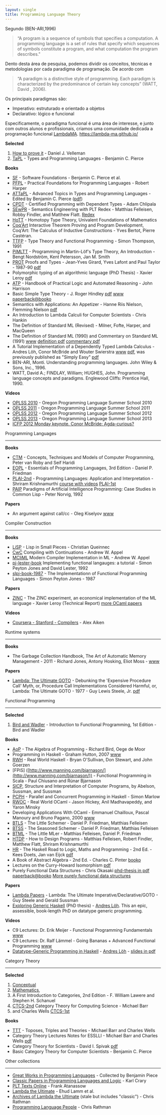 ```yaml
---
layout: single
title: Programming Language Theory
---
```


Segundo (BEN-ARI,1996)

> “A program is a sequence of symbols that specifies a computation. A programming language is a set of rules that specify which sequences of symbols constitute a program, and what computation the program describes." 

Dento desta área de pesquisa, podemos dividir os conceitos, técnicas e metodologias por cada paradigma de programação. De acordo com 

> “A paradigm is a distinctive style of programming. Each paradigm is characterized by the predominance of certain key concepts” (WATT, David , 2006). 

Os principais paradigmas são:

* Imperativo: estruturado e orientado a objetos
* Declarativo: lógico e funcional

Especificamente, o paradigma funcional é uma área de interesse, e junto com outros alunos e profissionais, criamos uma comunidade dedicada a programação funcional [LambdaMA](https://lambda-ma.github.io/).
https://lambda-ma.github.io/


**Selected**

1. [How to prove it](http://www.amazon.com/How-Prove-It-Structured-Approach/dp/0521675995) - Daniel J. Velleman
2. [TaPL](http://www.cis.upenn.edu/~bcpierce/tapl/) - Types and Programming Languages - Benjamin C. Pierce

**Books**

- [SF](http://www.cis.upenn.edu/~bcpierce/sf/) - Software Foundations - Benjamin C. Pierce et al.
- [PFPL](http://www.cs.cmu.edu/~rwh/plbook/book.pdf) - Practical Foundations for Programming Languages - Robert Harper
- [ATTaPL](http://www.cis.upenn.edu/~bcpierce/attapl/) - Advanced Topics in Types and Programming Languages - Edited by Benjamin C. Pierce ([pdf](http://cs305.com/book/programming_languages/adv_types_pl/0262162288.pdf))
- [CPDT](http://adam.chlipala.net/cpdt/) - Certified Programming with Dependent Types - Adam Chlipala
- [SEwPR](http://mitpress.mit.edu/books/semantics-engineering-plt-redex) - Semantics Engineering with PLT Redex - Matthias Felleisen, Robby Findler, and Matthew Flatt. [Redex](http://redex.racket-lang.org/)
- [HoTT](http://homotopytypetheory.org/book/) - Homotopy Type Theory, Univalent Foundations of Mathematics
- [Coq'Art](http://www.labri.fr/perso/casteran/CoqArt/index.html) Interactive Theorem Proving and Program Development, Coq'Art: The Calculus of Inductive Constructions - Yves Bertot, Pierre Castéran.
- [TTFP](http://www.cs.kent.ac.uk/people/staff/sjt/TTFP/) - Type Theory and Functional Programming - Simon Thompson, 1991
- [PiMLTT](http://www.cse.chalmers.se/research/group/logic/book/) - Programming in Martin-Löf's Type Theory, An Introduction - Bengt Nordström, Kent Petersson, Jan M. Smith
- [PROT](http://www.paultaylor.eu/stable/Proofs+Types.html) Proofs and Types - Jean-Yves Girard, Yves Lafont and Paul Taylor - 1987-90 [pdf](http://www.paultaylor.eu/stable/prot.pdf)
- Polymorphic typing of an algorithmic language (PhD Thesis) - Xavier Leroy [pdf](http://gallium.inria.fr/~xleroy/publi/phd-thesis.pdf)
- [ATP](http://www.cl.cam.ac.uk/~jrh13/atp/) - Handbook of Practical Logic and Automated Reasoning - John Harrison
- Basic Simple Type Theory - J. Roger Hindley [pdf](http://mathtrielhighschool.files.wordpress.com/2011/08/number-theory.pdf) [www](http://mathgate.info/cebrown/notes/hindley97.php) [paperback@booko](http://booko.com.au/9780521054225/Basic-Simple-Type-Theory)
- Semantics with Applications: An Appetizer - Hanne Riis Nielson, Flemming Nielson [pdf](http://www.daimi.au.dk/~bra8130/Wiley_book/wiley.pdf)
- An Introduction to Lambda Calculi for Computer Scientists - Chris Hankin
- The Definition of Standard ML (Revised) - Milner, Fofte, Harper, and MacQueen
- The Definition of Standard ML (1990) and Commentary on Standard ML (1991) [www](http://www.itu.dk/people/tofte/publ/1990sml/1990sml.html) [definition pdf](http://www.itu.dk/people/tofte/publ/1990sml/1990sml.pdf) [commentary pdf](http://www.itu.dk/people/tofte/publ/1990sml/1991commentaryBody.pdf)
- A Tutorial Implementation of a Dependently Typed Lambda Calculus - Andres Löh, Conor McBride and Wouter Swierstra [www](http://www.andres-loeh.de/LambdaPi/) [pdf](http://www.andres-loeh.de/LambdaPi/LambdaPi.pdf), was previously published as "Simply Easy" [pdf](http://strictlypositive.org/Easy.pdf)
- BEN-ARI, Monti. Understanding programming languages. John Wiley & Sons, Inc., 1996.
- WATT, David A.; FINDLAY, William; HUGHES, John. Programming language concepts and paradigms. Englewood Cliffs: Prentice Hall, 1990.

**Videos**

- [OPLSS 2010](http://www.cs.uoregon.edu/research/summerschool/summer10/curriculum.html) - Oregon Programming Language Summer School 2010
- [OPLSS 2011](http://www.cs.uoregon.edu/research/summerschool/summer11/curriculum.html) - Oregon Programming Language Summer School 2011
- [OPLSS 2012](http://www.cs.uoregon.edu/research/summerschool/summer12/curriculum.html) - Oregon Programming Language Summer School 2012
- [OPLSS 2013](http://www.cs.uoregon.edu/research/summerschool/summer13/curriculum.html) - Oregon Programming Language Summer School 2013
- [ICFP 2012 Monday keynote. Conor McBride: Agda-curious?](http://www.youtube.com/watch?v=XGyJ519RY6Y)

Programming Languages

----------

**Books**

- [CTM](http://www.info.ucl.ac.be/~pvr/book.html) - Concepts, Techniques and Models of Computer Programming, Peter van Roby and Seif Haridi
- [EOPL](http://www.eopl3.com/) - Essentials of Programming Languages, 3rd Edition - Daniel P. Friedman
- [PLAI-2nd](http://cs.brown.edu/courses/cs173/2012/book/) - Programming Languages: Application and Interpretation - Shriram Krishnamurthi [course with videos](http://cs.brown.edu/courses/cs173/2012/) [PLAI-1st](http://cs.brown.edu/~sk/Publications/Books/ProgLangs/)
- [PAIP](http://www.norvig.com/paip.html) Paradigms of Artificial Intelligence Programming: Case Studies in Common Lisp - Peter Norvig, 1992

**Papers**

- An argument against call/cc - Oleg Kiselyov [www](http://okmij.org/ftp/continuations/against-callcc.html)

Compiler Construction

----------

**Books**

- [LiSP](http://www.cambridge.org/us/academic/subjects/computer-science/programming-languages-and-applied-logic/lisp-small-pieces) - Lisp in Small Pieces - Christian Queinnec
- [CwC](http://www.cambridge.org/us/academic/subjects/computer-science/programming-languages-and-applied-logic/compiling-continuations) Compiling with Continuations - Andrew W. Appel
- [MCIiML](http://www.cs.princeton.edu/~appel/modern/ml/) Modern Compiler Implementation in ML - Andrew W. Appel
- [pj-lester-book](http://research.microsoft.com/en-us/um/people/simonpj/papers/pj-lester-book/) Implementing functional langauges: a tutorial - Simon Peyton Jones and David Lester, 1992
- [slpj-book-1987](http://research.microsoft.com/en-us/um/people/simonpj/papers/slpj-book-1987/) - The Implementationn of Functional Programming Languages - Simon Peyton Jones - 1987

**Papers**

- [ZINC](http://caml.inria.fr/pub/papers/xleroy-zinc.pdf) - The ZINC experiment, an economical implementation of the ML language - Xavier Leroy (Technical Report) [more OCaml papers](http://caml.inria.fr/about/papers.en.html)

**Videos**

- [Coursera - Stanford - Compilers](http://www.coursera.org/course/compilers) - Alex Aiken

Runtime systems

----------

**Books**

- The Garbage Collection Handbook, The Art of Automatic Memory Management - 2011 - Richard Jones, Antony Hosking, Eliot Moss - [www](http://gchandbook.org/)

**Papers**

- [Lambda: The Ultimate GOTO](http://library.readscheme.org/page1.html) - Debunking the 'Expensive Procedure Call' Myth, or, Procedure Call Implementations Considered Harmful, or, Lambda: The Ultimate GOTO - 1977 - Guy Lewis Steele, Jr. [pdf](http://repository.readscheme.org/ftp/papers/ai-lab-pubs/AIM-443.pdf)

Functional Programming

----------

**Selected**

1. [Bird and Wadler](http://www.nlda-tw.nl/janmartin/vakken/TFIT/Extra%20materiaal/Bird_Wadler.%20Introduction%20to%20Functional%20Programming.1ed.pdf) - Introduction to Functional Programming, 1st Edition - Bird and Wadler

**Books**

- [AoP](http://www.amazon.com/books/dp/013507245X) - The Algebra of Programming - Richard Bird, Oege de Moor
- Programming in Haskell - Graham Hutton, 2007 [www](http://www.cs.nott.ac.uk/~gmh/book.html)
- [RWH](http://book.realworldhaskell.org/) - Real World Haskell - Bryan O'Sullivan, Don Stewart, and John Goerzen
- [FPiS] ([http://www.manning.com/bjarnason/](http://www.manning.com/bjarnason/)) - Functional Programming in Scala - Paul Chiusano and Rúnar Bjarnason
- [SICP](http://mitpress.mit.edu/sicp/), Structure and Interpretation of Computer Programs, by Abelson, Sussman, and Sussman
- [PCPH](http://chimera.labs.oreilly.com/books/1230000000929) - Parallel and Concurrent Programming in Haskell - Simon Marlow
- [RWOC](https://realworldocaml.org/) - Real World OCaml - Jason Hickey, Anil Madhavapeddy, and Yaron Minsky
- Developing Applications With OCaml - Emmanuel Chailloux, Pascal Manoury and Bruno Pagano, 2000 [www](http://caml.inria.fr/pub/docs/oreilly-book/index.html)
- [BTLS](http://www.ccs.neu.edu/home/matthias/BTLS/) - The Little Schemer - Daniel P. Friedman, Matthias Felleisen
- [BTSS](http://www.ccs.neu.edu/home/matthias/BTSS/) - The Seasoned Schemer - Daniel P. Friedman, Matthias Felleisen
- [BTML](http://www.ccs.neu.edu/home/matthias/BTML/) - The Little MLer - Matthias Felleisen, Daniel P. Friedman
- [HTDP](http://www.htdp.org/) - How to Design Programs - Matthias Felleisen, Robert Findler, Matthew Flatt, Shriram Krishnamurthi
- [HR](http://homepages.cwi.nl/~jve/HR/) - The Haskell Road to Logic, Maths and Programming - 2nd Ed. - Kees Doets, Jan van Eijck [pdf](http://fldit-www.cs.uni-dortmund.de/~peter/PS07/HR.pdf)
- A Book of Abstract Algebra - 2nd Ed. - Charles C. Pinter [booko](http://booko.com.au/9780486474175/Book-of-Abstract-Algebra)
- Lectures on the Curry-Howard Isomorphism [pdf](http://disi.unitn.it/~bernardi/RSISE11/Papers/curry-howard.pdf)
- Purely Functional Data Structures - Chris Okasaki [phd-thesis in pdf](http://www.cs.cmu.edu/~rwh/theses/okasaki.pdf) [paperback@booko](http://booko.com.au/9780521663502/Purely-Functional-Data-Structures) [More purely functional data structures](http://cstheory.stackexchange.com/questions/1539/whats-new-in-purely-functional-data-structures-since-okasaki)

**Papers**

- [Lambda Papers](http://library.readscheme.org/page1.html) - Lambda: The Ultimate Imperative/Declarative/GOTO - Guy Steele and Gerald Sussman
- [Exploring Generic Haskell](http://www.andres-loeh.de/ExploringGH.pdf) (PhD thesis) - [Andres Löh](http://www.andres-loeh.de/). This an epic, assessible, book-length PhD on datatype generic programming.

**Videos**

- C9 Lectures: Dr. Erik Meijer - Functional Programming Fundamentals [www](http://channel9.msdn.com/Series/C9-Lectures-Erik-Meijer-Functional-Programming-Fundamentals)
- C9 Lectures: Dr. Ralf Lämmel - Going Bananas + Advanced Functional Programming [www](http://channel9.msdn.com/Tags/ralf-laemmel)
- [Datatype-Generic Programming in Haskell](http://skillsmatter.com/podcast/home/a-haskell-lecture-with-leading-expert-andres-loh) - [Andres Löh](http://www.andres-loeh.de/) - [slides in pdf](http://www.andres-loeh.de/GP-ITB.pdf)

Category Theory

----------

**Selected**

1. [Conceptual](http://www.cambridge.org/us/academic/subjects/mathematics/logic-categories-and-sets/conceptual-mathematics-first-introduction-categories-2nd-edition)
2. [Mathematics](http://www.cambridge.org/us/academic/subjects/mathematics/logic-categories-and-sets/conceptual-mathematics-first-introduction-categories-2nd-edition),
3. A First Introduction to Categories, 2nd Edition - F. William Lawere and Stephen H. Schanuel
4. [CTCS-2nd](http://www.math.mcgill.ca/triples/Barr-Wells-ctcs.pdf) Category Theory for Computing Science - Michael Barr
5. and Charles Wells [CTCS-1st](http://fef.ogu.edu.tr/matbil/eilgaz/kategori.pdf)

**Books**

- [TTT](http://www.cwru.edu/artsci/math/wells/pub/ttt.html) - Toposes, Triples and Theories - Michael Barr and Charles Wells
- Category Theory Lectures Notes for ESSLLI - Michael Barr and Charles Wells [pdf](http://www.math.upatras.gr/~cdrossos/Docs/B-W-LectureNotes.pdf)
- Category Theory for Scientists - David I. Spivak [pdf](http://math.mit.edu/~dspivak/CT4S.pdf)
- Basic Category Theory for Computer Scientists - Benjamin C. Pierce

Other collections

----------
- [Great Works in Programming Languages](http://www.cis.upenn.edu/~bcpierce/courses/670Fall04/GreatWorksInPL.shtml) - Collected by Benjamin Piece
- [Classic Papers in Programming Languages and Logic](http://www.cs.cmu.edu/~crary/819-f09/) - Karl Crary
- [PLT Texts Online](http://www.cs.uu.nl/wiki/Techno/ProgrammingLanguageTheoryTextsOnline) - Frank Atanassow
- [Lambda the Ultimate](http://lamda-the-ultimate.org/) - Ehud Lamm et al.
- [Archives of Lambda the Ultimate](http://www.angelfire.com/tx4/cus/people/index.html) (stale but includes "classic") - Chris Rathman
- [Programming Language People](http://www.angelfire.com/tx4/cus/people/index.html) - Chris Rathman

